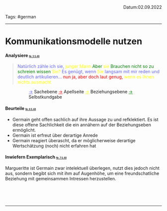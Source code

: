 <p align="right">Datum:02.09.2022</p>

Tags: #german 

---
# Kommunikationsmodelle nutzen
#### Analysiere  <u style="font-size:50%">Nr. 5 S.48</u>
> <a style="color:#6666FF">Natürlich zähle ich sie,</a><a style="color:yellow"> junger Mann.</a><a style="color:green">Aber</a> <a style="color:yellow">sie</a><a style="color:green"> Brauchen nicht so zu schreien wissen </a><a style="color:yellow">Sie?</a> <a style="color:#6666FF">Es genügt, wenn </a><a style="color:yellow">Sie</a><a style="color:#6666FF"> langsam mit mir reden und deutlich artikulieren…</a><a style="color:red"> nun ja, aber doch laut genug, </a><a style="color:yellow">wenn es Ihnen nichts ausmacht</a>


<div style="align-content:center; margin-left:15%">
<u style="color:#6666FF">→</u> Sachebene
<u style="color:red">→</u> Apellseite
<u style="color:yellow">→</u> Beziehungsebene
<u style="color:green">→</u> Selbstkundgabe
</div>

#### Beurteile <u style="font-size:50%">Nr. 6 S.48</u>
- Germain geht offen sachlich auf ihre Aussage zu und refklektiert. Es ist diese offene Sachlichkeit die ein annähern auf der Beziehungseben ermöglicht. 
- Germain ist erfreut über derartige Anrede
- Germain reagiert überascht, da er möglicherweise derartige Wertschätzung (noch) nicht erfahren hat

#### Inwiefern Exemplarisch <u style="font-size:50%">Nr. 7 S.48</u>
Margueritte ist Germain zwar intelektuell überlegen, nutzt dies jedoch nicht aus, sondern begibt sich mit ihm auf Augenhöhe, um eine freundschatliche Beziehung mit gemeinsammen Intressen herzustellen.

<br><br><br>

---